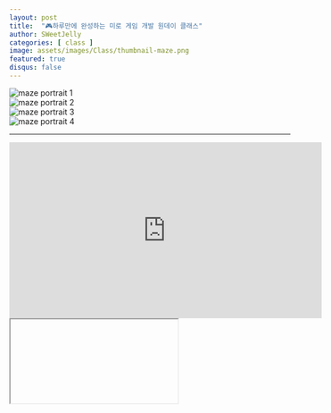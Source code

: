 ```yaml
---
layout: post
title:  "🎮하루만에 완성하는 미로 게임 개발 원데이 클래스"
author: SWeetJelly
categories: [ class ]
image: assets/images/Class/thumbnail-maze.png
featured: true
disqus: false
---
```


<div class="section">
  <img src="/assets/images/Class/maze-portrait-1.png" alt="maze portrait 1">
</div>
<div class="section">
  <img src="/assets/images/Class/maze-portrait-2.png" alt="maze portrait 2">
</div>
<div class="section">
  <img src="/assets/images/Class/maze-portrait-3.png" alt="maze portrait 3">
</div>
<div class="section">
  <img src="/assets/images/Class/maze-portrait-4.png" alt="maze portrait 4">
</div>

---

<div class="video-container">
  <iframe 
    width="560" 
    height="315" 
    src="https://www.youtube.com/embed/m_tTgsX_LNA" 
    title="YouTube" 
    frameborder="0" 
    allow="accelerometer; autoplay; clipboard-write; encrypted-media; gyroscope; picture-in-picture" 
    allowfullscreen>
  </iframe>
</div>

<div class="game-container">
  <iframe 
    id="game-frame" 
    src="" 
    class="game-iframe">
  </iframe>
</div>

<script>
  // 모바일과 PC를 구분하는 함수
  function isMobileDevice() {
    return /iPhone|iPad|iPod|Android/i.test(navigator.userAgent);
  }

  // PC와 모바일에 따라 적절한 빌드를 설정
  if (isMobileDevice()) {
    // 모바일 빌드
    document.getElementById("game-frame").src = "/assets/webgl/maze mobile/index.html";
  } else {
    // PC 빌드
    document.getElementById("game-frame").src = "/assets/webgl/maze pc/index.html";
  }
</script>
